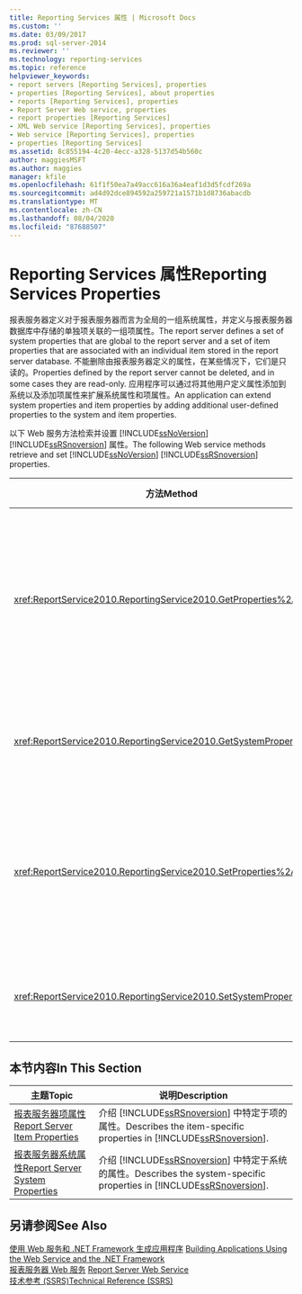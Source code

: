 ```yaml
---
title: Reporting Services 属性 | Microsoft Docs
ms.custom: ''
ms.date: 03/09/2017
ms.prod: sql-server-2014
ms.reviewer: ''
ms.technology: reporting-services
ms.topic: reference
helpviewer_keywords:
- report servers [Reporting Services], properties
- properties [Reporting Services], about properties
- reports [Reporting Services], properties
- Report Server Web service, properties
- report properties [Reporting Services]
- XML Web service [Reporting Services], properties
- Web service [Reporting Services], properties
- properties [Reporting Services]
ms.assetid: 8c855194-4c20-4ecc-a328-5137d54b560c
author: maggiesMSFT
ms.author: maggies
manager: kfile
ms.openlocfilehash: 61f1f50ea7a49acc616a36a4eaf1d3d5fcdf269a
ms.sourcegitcommit: ad4d92dce894592a259721a1571b1d8736abacdb
ms.translationtype: MT
ms.contentlocale: zh-CN
ms.lasthandoff: 08/04/2020
ms.locfileid: "87688507"
---
```

# <a name="reporting-services-properties"></a><span data-ttu-id="71014-102">Reporting Services 属性</span><span class="sxs-lookup"><span data-stu-id="71014-102">Reporting Services Properties</span></span>
  <span data-ttu-id="71014-103">报表服务器定义对于报表服务器而言为全局的一组系统属性，并定义与报表服务器数据库中存储的单独项关联的一组项属性。</span><span class="sxs-lookup"><span data-stu-id="71014-103">The report server defines a set of system properties that are global to the report server and a set of item properties that are associated with an individual item stored in the report server database.</span></span> <span data-ttu-id="71014-104">不能删除由报表服务器定义的属性，在某些情况下，它们是只读的。</span><span class="sxs-lookup"><span data-stu-id="71014-104">Properties defined by the report server cannot be deleted, and in some cases they are read-only.</span></span> <span data-ttu-id="71014-105">应用程序可以通过将其他用户定义属性添加到系统以及添加项属性来扩展系统属性和项属性。</span><span class="sxs-lookup"><span data-stu-id="71014-105">An application can extend system properties and item properties by adding additional user-defined properties to the system and item properties.</span></span>  
  
 <span data-ttu-id="71014-106">以下 Web 服务方法检索并设置 [!INCLUDE[ssNoVersion](../../../includes/ssnoversion-md.md)] [!INCLUDE[ssRSnoversion](../../../includes/ssrsnoversion-md.md)] 属性。</span><span class="sxs-lookup"><span data-stu-id="71014-106">The following Web service methods retrieve and set [!INCLUDE[ssNoVersion](../../../includes/ssnoversion-md.md)] [!INCLUDE[ssRSnoversion](../../../includes/ssrsnoversion-md.md)] properties.</span></span>  
  
|<span data-ttu-id="71014-107">方法</span><span class="sxs-lookup"><span data-stu-id="71014-107">Method</span></span>|<span data-ttu-id="71014-108">操作</span><span class="sxs-lookup"><span data-stu-id="71014-108">Action</span></span>|  
|------------|------------|  
|<xref:ReportService2010.ReportingService2010.GetProperties%2A>|<span data-ttu-id="71014-109">对于报表服务器数据库中的项返回一个或多个属性的值。</span><span class="sxs-lookup"><span data-stu-id="71014-109">Returns the values of one or more properties on an item in the report server database.</span></span>|  
|<xref:ReportService2010.ReportingService2010.GetSystemProperties%2A>|<span data-ttu-id="71014-110">返回一个或多个系统属性。</span><span class="sxs-lookup"><span data-stu-id="71014-110">Returns one or more system properties.</span></span>|  
|<xref:ReportService2010.ReportingService2010.SetProperties%2A>|<span data-ttu-id="71014-111">为报表服务器数据库中的项设置一个或多个属性。</span><span class="sxs-lookup"><span data-stu-id="71014-111">Sets one or more properties of an item in the report server database.</span></span>|  
|<xref:ReportService2010.ReportingService2010.SetSystemProperties%2A>|<span data-ttu-id="71014-112">设置一个或多个系统属性。</span><span class="sxs-lookup"><span data-stu-id="71014-112">Sets one or more system properties.</span></span>|  
  
## <a name="in-this-section"></a><span data-ttu-id="71014-113">本节内容</span><span class="sxs-lookup"><span data-stu-id="71014-113">In This Section</span></span>  
  
|<span data-ttu-id="71014-114">主题</span><span class="sxs-lookup"><span data-stu-id="71014-114">Topic</span></span>|<span data-ttu-id="71014-115">说明</span><span class="sxs-lookup"><span data-stu-id="71014-115">Description</span></span>|  
|-----------|-----------------|  
|[<span data-ttu-id="71014-116">报表服务器项属性</span><span class="sxs-lookup"><span data-stu-id="71014-116">Report Server Item Properties</span></span>](reporting-services-properties-report-server-item-properties.md)|<span data-ttu-id="71014-117">介绍 [!INCLUDE[ssRSnoversion](../../../includes/ssrsnoversion-md.md)] 中特定于项的属性。</span><span class="sxs-lookup"><span data-stu-id="71014-117">Describes the item-specific properties in [!INCLUDE[ssRSnoversion](../../../includes/ssrsnoversion-md.md)].</span></span>|  
|[<span data-ttu-id="71014-118">报表服务器系统属性</span><span class="sxs-lookup"><span data-stu-id="71014-118">Report Server System Properties</span></span>](reporting-services-properties-report-server-system-properties.md)|<span data-ttu-id="71014-119">介绍 [!INCLUDE[ssRSnoversion](../../../includes/ssrsnoversion-md.md)] 中特定于系统的属性。</span><span class="sxs-lookup"><span data-stu-id="71014-119">Describes the system-specific properties in [!INCLUDE[ssRSnoversion](../../../includes/ssrsnoversion-md.md)].</span></span>|  
  
## <a name="see-also"></a><span data-ttu-id="71014-120">另请参阅</span><span class="sxs-lookup"><span data-stu-id="71014-120">See Also</span></span>  
 <span data-ttu-id="71014-121">[使用 Web 服务和 .NET Framework 生成应用程序](building-applications-using-the-web-service-and-the-net-framework.md) </span><span class="sxs-lookup"><span data-stu-id="71014-121">[Building Applications Using the Web Service and the .NET Framework](building-applications-using-the-web-service-and-the-net-framework.md) </span></span>  
 <span data-ttu-id="71014-122">[报表服务器 Web 服务](../report-server-web-service.md) </span><span class="sxs-lookup"><span data-stu-id="71014-122">[Report Server Web Service](../report-server-web-service.md) </span></span>  
 [<span data-ttu-id="71014-123">技术参考 (SSRS)</span><span class="sxs-lookup"><span data-stu-id="71014-123">Technical Reference &#40;SSRS&#41;</span></span>](../../technical-reference-ssrs.md)  
  
  
